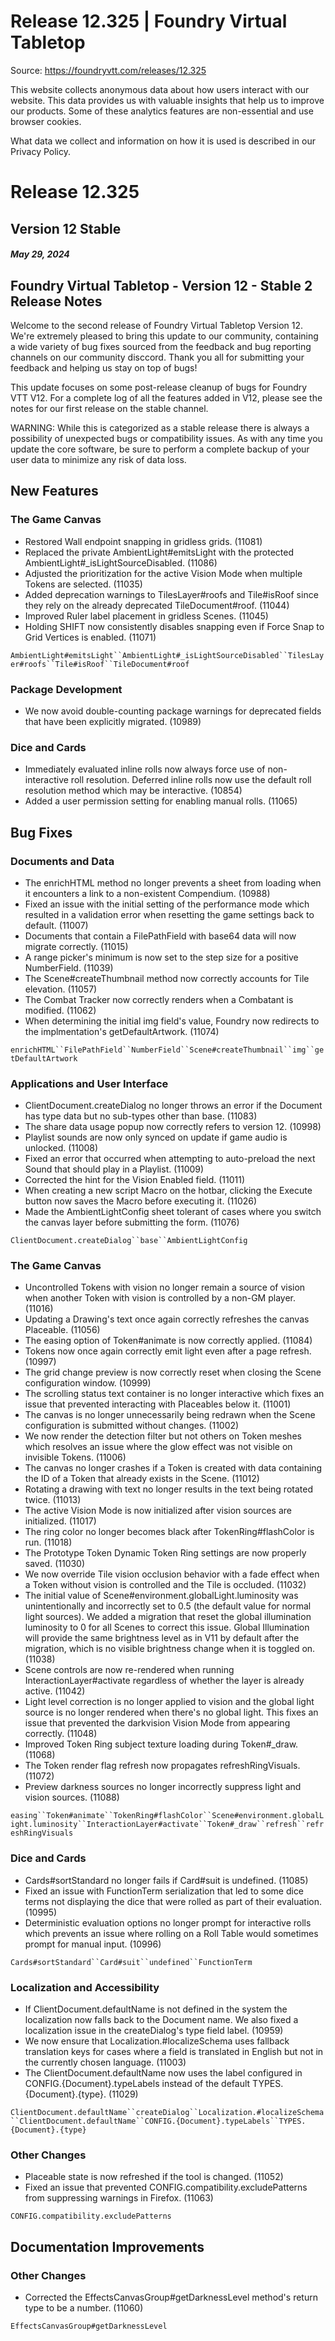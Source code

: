 # Release 12.325 | Foundry Virtual Tabletop

Source: https://foundryvtt.com/releases/12.325

This website collects anonymous data about how users interact with our website. This data provides us with 
        valuable insights that help us to improve our products. Some of these analytics features are non-essential 
        and use browser cookies.

What data we collect and information on how it is used is described in our 
        Privacy Policy.


# Release 12.325


## Version 12 Stable


##### May 29, 2024


## Foundry Virtual Tabletop - Version 12 - Stable 2 Release Notes

Welcome to the second release of Foundry Virtual Tabletop Version 12. We're extremely pleased to bring this update to our community, containing a wide variety of bug fixes sourced from the feedback and bug reporting channels on our community disccord. Thank you all for submitting your feedback and helping us stay on top of bugs!

This update focuses on some post-release cleanup of bugs for Foundry VTT V12. For a complete log of all the features added in V12, please see the notes for our first release on the stable channel.

WARNING: While this is categorized as a stable release there is always a possibility of unexpected bugs or compatibility issues. As with any time you update the core software, be sure to perform a complete backup of your user data to minimize any risk of data loss.


## New Features


### The Game Canvas

- Restored Wall endpoint snapping in gridless grids. (11081)
- Replaced the private AmbientLight#emitsLight with the protected AmbientLight#_isLightSourceDisabled. (11086)
- Adjusted the prioritization for the active Vision Mode when multiple Tokens are selected. (11035)
- Added deprecation warnings to TilesLayer#roofs and Tile#isRoof since they rely on the already deprecated TileDocument#roof. (11044)
- Improved Ruler label placement in gridless Scenes. (11045)
- Holding SHIFT now consistently disables snapping even if Force Snap to Grid Vertices is enabled. (11071)

`AmbientLight#emitsLight``AmbientLight#_isLightSourceDisabled``TilesLayer#roofs``Tile#isRoof``TileDocument#roof`
### Package Development

- We now avoid double-counting package warnings for deprecated fields that have been explicitly migrated. (10989)


### Dice and Cards

- Immediately evaluated inline rolls now always force use of non-interactive roll resolution. Deferred inline rolls now use the default roll resolution method which may be interactive. (10854)
- Added a user permission setting for enabling manual rolls. (11065)


## Bug Fixes


### Documents and Data

- The enrichHTML method no longer prevents a sheet from loading when it encounters a link to a non-existent Compendium. (10988)
- Fixed an issue with the initial setting of the performance mode which resulted in a validation error when resetting the game settings back to default. (11007)
- Documents that contain a FilePathField with base64 data will now migrate correctly. (11015)
- A range picker's minimum is now set to the step size for a positive NumberField. (11039)
- The Scene#createThumbnail method now correctly accounts for Tile elevation. (11057)
- The Combat Tracker now correctly renders when a Combatant is modified. (11062)
- When determining the initial img field's value, Foundry now redirects to the implmentation's getDefaultArtwork. (11074)

`enrichHTML``FilePathField``NumberField``Scene#createThumbnail``img``getDefaultArtwork`
### Applications and User Interface

- ClientDocument.createDialog no longer throws an error if the Document has type data but no sub-types other than base. (11083)
- The share data usage popup now correctly refers to version 12. (10998)
- Playlist sounds are now only synced on update if game audio is unlocked. (11008)
- Fixed an error that occurred when attempting to auto-preload the next Sound that should play in a Playlist. (11009)
- Corrected the hint for the Vision Enabled field. (11011)
- When creating a new script Macro on the hotbar, clicking the Execute button now saves the Macro before executing it. (11026)
- Made the AmbientLightConfig sheet tolerant of cases where you switch the canvas layer before submitting the form. (11076)

`ClientDocument.createDialog``base``AmbientLightConfig`
### The Game Canvas

- Uncontrolled Tokens with vision no longer remain a source of vision when another Token with vision is controlled by a non-GM player. (11016)
- Updating a Drawing's text once again correctly refreshes the canvas Placeable. (11056)
- The easing option of Token#animate is now correctly applied. (11084)
- Tokens now once again correctly emit light even after a page refresh. (10997)
- The grid change preview is now correctly reset when closing the Scene configuration window. (10999)
- The scrolling status text container is no longer interactive which fixes an issue that prevented interacting with Placeables below it. (11001)
- The canvas is no longer unnecessarily being redrawn when the Scene configuration is submitted without changes. (11002)
- We now render the detection filter but not others on Token meshes which resolves an issue where the glow effect was not visible on invisible Tokens. (11006)
- The canvas no longer crashes if a Token is created with data containing the ID of a Token that already exists in the Scene. (11012)
- Rotating a drawing with text no longer results in the text being rotated twice. (11013)
- The active Vision Mode is now initialized after vision sources are initialized. (11017)
- The ring color no longer becomes black after TokenRing#flashColor is run. (11018)
- The Prototype Token Dynamic Token Ring settings are now properly saved. (11030)
- We now override Tile vision occlusion behavior with a fade effect when a Token without vision is controlled and the Tile is occluded. (11032)
- The initial value of Scene#environment.globalLight.luminosity was unintentionally and incorrectly set to 0.5 (the default value for normal light sources). We added a migration that reset the global illumination luminosity to 0 for all Scenes to correct this issue. Global Illumination will provide the same brightness level as in V11 by default after the migration, which is no visible brightness change when it is toggled on. (11038)
- Scene controls are now re-rendered when running InteractionLayer#activate regardless of whether the layer is already active. (11042)
- Light level correction is no longer applied to vision and the global light source is no longer rendered when there's no global light. This fixes an issue that prevented the darkvision Vision Mode from appearing correctly. (11048)
- Improved Token Ring subject texture loading during Token#_draw. (11068)
- The Token render flag refresh now propagates refreshRingVisuals. (11072)
- Preview darkness sources no longer incorrectly suppress light and vision sources. (11088)

`easing``Token#animate``TokenRing#flashColor``Scene#environment.globalLight.luminosity``InteractionLayer#activate``Token#_draw``refresh``refreshRingVisuals`
### Dice and Cards

- Cards#sortStandard no longer fails if Card#suit is undefined. (11085)
- Fixed an issue with FunctionTerm serialization that led to some dice terms not displaying the dice that were rolled as part of their evaluation. (10995)
- Deterministic evaluation options no longer prompt for interactive rolls which prevents an issue where rolling on a Roll Table would sometimes prompt for manual input. (10996)

`Cards#sortStandard``Card#suit``undefined``FunctionTerm`
### Localization and Accessibility

- If ClientDocument.defaultName is not defined in the system the localization now falls back to the Document name. We also fixed a localization issue in the createDialog's type field label. (10959)
- We now ensure that Localization.#localizeSchema uses fallback translation keys for cases where a field is translated in English but not in the currently chosen language. (11003)
- The ClientDocument.defaultName now uses the label configured in CONFIG.{Document}.typeLabels instead of the default TYPES.{Document}.{type}. (11029)

`ClientDocument.defaultName``createDialog``Localization.#localizeSchema``ClientDocument.defaultName``CONFIG.{Document}.typeLabels``TYPES.{Document}.{type}`
### Other Changes

- Placeable state is now refreshed if the tool is changed. (11052)
- Fixed an issue that prevented CONFIG.compatibility.excludePatterns from suppressing warnings in Firefox. (11063)

`CONFIG.compatibility.excludePatterns`
## Documentation Improvements


### Other Changes

- Corrected the EffectsCanvasGroup#getDarknessLevel method's return type to be a number. (11060)

`EffectsCanvasGroup#getDarknessLevel`
